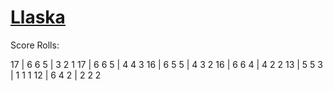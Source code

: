 # [Llaska](https://www.dndbeyond.com/profile/UngodlySalmon/characters/40935718)



Score Rolls:

17 | 6 6 5 | 3 2 1
17 | 6 6 5 | 4 4 3
16 | 6 5 5 | 4 3 2
16 | 6 6 4 | 4 2 2
13 | 5 5 3 | 1 1 1
12 | 6 4 2 | 2 2 2
